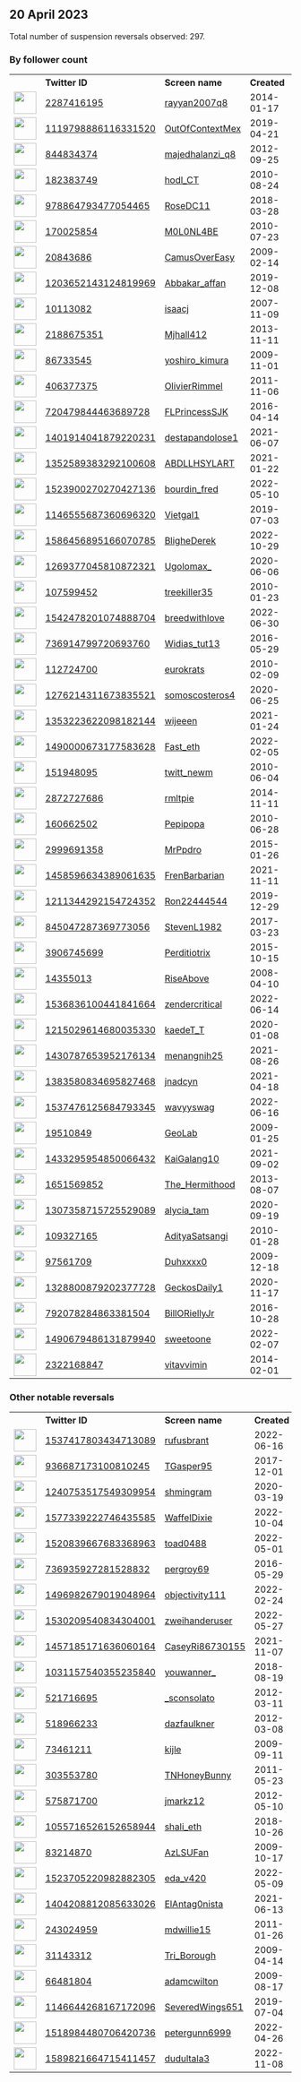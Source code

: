 
## 20 April 2023
Total number of suspension reversals observed: 297.

### By follower count
<table><tr><th></th><th align="left">Twitter ID</th><th align="left">Screen name</th>
<th align="left">Created</th><th align="left">Status</th><th align="left">Suspended</th><th align="left">Followers</th>
<tr><td><a href="https://pbs.twimg.com/profile_images/1625580112723730433/6wQwnnpP_normal.jpg"><img src="https://pbs.twimg.com/profile_images/1625580112723730433/6wQwnnpP_normal.jpg" width="40px" height="40px" align="center"/></a></td><td><a href="https://twitter.com/intent/user?user_id=2287416195">2287416195</a></td><td><a href="https://twitter.com/rayyan2007q8">rayyan2007q8</a></td><td>2014-01-17</td><td align="center"></td><td>2022-09-14</td><td>509387</td></tr>
<tr><td><a href="https://pbs.twimg.com/profile_images/1165375591576756224/oaHbWGfA_normal.jpg"><img src="https://pbs.twimg.com/profile_images/1165375591576756224/oaHbWGfA_normal.jpg" width="40px" height="40px" align="center"/></a></td><td><a href="https://twitter.com/intent/user?user_id=1119798886116331520">1119798886116331520</a></td><td><a href="https://twitter.com/OutOfContextMex">OutOfContextMex</a></td><td>2019-04-21</td><td align="center"></td><td>2023-04-08</td><td>498251</td></tr>
<tr><td><a href="https://pbs.twimg.com/profile_images/1640049139525320704/sQg1MMXT_normal.jpg"><img src="https://pbs.twimg.com/profile_images/1640049139525320704/sQg1MMXT_normal.jpg" width="40px" height="40px" align="center"/></a></td><td><a href="https://twitter.com/intent/user?user_id=844834374">844834374</a></td><td><a href="https://twitter.com/majedhalanzi_q8">majedhalanzi_q8</a></td><td>2012-09-25</td><td align="center"></td><td></td><td>95957</td></tr>
<tr><td><a href="https://pbs.twimg.com/profile_images/1652531602721845248/rLhvd9Hf_normal.jpg"><img src="https://pbs.twimg.com/profile_images/1652531602721845248/rLhvd9Hf_normal.jpg" width="40px" height="40px" align="center"/></a></td><td><a href="https://twitter.com/intent/user?user_id=182383749">182383749</a></td><td><a href="https://twitter.com/hodl_CT">hodl_CT</a></td><td>2010-08-24</td><td align="center"></td><td>2023-01-10</td><td>43849</td></tr>
<tr><td><a href="https://pbs.twimg.com/profile_images/1649273501864407040/22jLd2Id_normal.jpg"><img src="https://pbs.twimg.com/profile_images/1649273501864407040/22jLd2Id_normal.jpg" width="40px" height="40px" align="center"/></a></td><td><a href="https://twitter.com/intent/user?user_id=978864793477054465">978864793477054465</a></td><td><a href="https://twitter.com/RoseDC11">RoseDC11</a></td><td>2018-03-28</td><td align="center"></td><td></td><td>34059</td></tr>
<tr><td><a href="https://pbs.twimg.com/profile_images/1648821630586552320/hl_ltapF_normal.jpg"><img src="https://pbs.twimg.com/profile_images/1648821630586552320/hl_ltapF_normal.jpg" width="40px" height="40px" align="center"/></a></td><td><a href="https://twitter.com/intent/user?user_id=170025854">170025854</a></td><td><a href="https://twitter.com/M0L0NL4BE">M0L0NL4BE</a></td><td>2010-07-23</td><td align="center"></td><td></td><td>26499</td></tr>
<tr><td><a href="https://pbs.twimg.com/profile_images/1570239294941368320/RJwe3Md2_normal.jpg"><img src="https://pbs.twimg.com/profile_images/1570239294941368320/RJwe3Md2_normal.jpg" width="40px" height="40px" align="center"/></a></td><td><a href="https://twitter.com/intent/user?user_id=20843686">20843686</a></td><td><a href="https://twitter.com/CamusOverEasy">CamusOverEasy</a></td><td>2009-02-14</td><td align="center"></td><td>2023-03-01</td><td>20296</td></tr>
<tr><td><a href="https://pbs.twimg.com/profile_images/1590448704447827968/gl20oF1c_normal.jpg"><img src="https://pbs.twimg.com/profile_images/1590448704447827968/gl20oF1c_normal.jpg" width="40px" height="40px" align="center"/></a></td><td><a href="https://twitter.com/intent/user?user_id=1203652143124819969">1203652143124819969</a></td><td><a href="https://twitter.com/Abbakar_affan">Abbakar_affan</a></td><td>2019-12-08</td><td align="center"></td><td>2023-04-12</td><td>19877</td></tr>
<tr><td><a href="https://pbs.twimg.com/profile_images/1520889269161807873/kANC0-Qf_normal.jpg"><img src="https://pbs.twimg.com/profile_images/1520889269161807873/kANC0-Qf_normal.jpg" width="40px" height="40px" align="center"/></a></td><td><a href="https://twitter.com/intent/user?user_id=10113082">10113082</a></td><td><a href="https://twitter.com/isaacj">isaacj</a></td><td>2007-11-09</td><td align="center"></td><td>2022-06-07</td><td>18186</td></tr>
<tr><td><a href="https://pbs.twimg.com/profile_images/1653051169323769857/4goTZVKv_normal.jpg"><img src="https://pbs.twimg.com/profile_images/1653051169323769857/4goTZVKv_normal.jpg" width="40px" height="40px" align="center"/></a></td><td><a href="https://twitter.com/intent/user?user_id=2188675351">2188675351</a></td><td><a href="https://twitter.com/Mjhall412">Mjhall412</a></td><td>2013-11-11</td><td align="center"></td><td></td><td>15077</td></tr>
<tr><td><a href="https://pbs.twimg.com/profile_images/1430673310178627585/5pFzcxYu_normal.jpg"><img src="https://pbs.twimg.com/profile_images/1430673310178627585/5pFzcxYu_normal.jpg" width="40px" height="40px" align="center"/></a></td><td><a href="https://twitter.com/intent/user?user_id=86733545">86733545</a></td><td><a href="https://twitter.com/yoshiro_kimura">yoshiro_kimura</a></td><td>2009-11-01</td><td align="center"></td><td>2023-02-04</td><td>10771</td></tr>
<tr><td><a href="https://pbs.twimg.com/profile_images/1222886359821512708/WAIRCGq7_normal.jpg"><img src="https://pbs.twimg.com/profile_images/1222886359821512708/WAIRCGq7_normal.jpg" width="40px" height="40px" align="center"/></a></td><td><a href="https://twitter.com/intent/user?user_id=406377375">406377375</a></td><td><a href="https://twitter.com/OlivierRimmel">OlivierRimmel</a></td><td>2011-11-06</td><td align="center"></td><td></td><td>10532</td></tr>
<tr><td><a href="https://pbs.twimg.com/profile_images/1650560715499921415/zIaUwlKX_normal.jpg"><img src="https://pbs.twimg.com/profile_images/1650560715499921415/zIaUwlKX_normal.jpg" width="40px" height="40px" align="center"/></a></td><td><a href="https://twitter.com/intent/user?user_id=720479844463689728">720479844463689728</a></td><td><a href="https://twitter.com/FLPrincessSJK">FLPrincessSJK</a></td><td>2016-04-14</td><td align="center"></td><td></td><td>9645</td></tr>
<tr><td><a href="https://pbs.twimg.com/profile_images/1401961195268096004/02xyHnMg_normal.jpg"><img src="https://pbs.twimg.com/profile_images/1401961195268096004/02xyHnMg_normal.jpg" width="40px" height="40px" align="center"/></a></td><td><a href="https://twitter.com/intent/user?user_id=1401914041879220231">1401914041879220231</a></td><td><a href="https://twitter.com/destapandolose1">destapandolose1</a></td><td>2021-06-07</td><td align="center"></td><td></td><td>7910</td></tr>
<tr><td><a href="https://pbs.twimg.com/profile_images/1649907555479478272/n44AGzT7_normal.jpg"><img src="https://pbs.twimg.com/profile_images/1649907555479478272/n44AGzT7_normal.jpg" width="40px" height="40px" align="center"/></a></td><td><a href="https://twitter.com/intent/user?user_id=1352589383292100608">1352589383292100608</a></td><td><a href="https://twitter.com/ABDLLHSYLART">ABDLLHSYLART</a></td><td>2021-01-22</td><td align="center"></td><td>2023-02-17</td><td>7516</td></tr>
<tr><td><a href="https://pbs.twimg.com/profile_images/1523900900141678595/-cadp6Vy_normal.jpg"><img src="https://pbs.twimg.com/profile_images/1523900900141678595/-cadp6Vy_normal.jpg" width="40px" height="40px" align="center"/></a></td><td><a href="https://twitter.com/intent/user?user_id=1523900270270427136">1523900270270427136</a></td><td><a href="https://twitter.com/bourdin_fred">bourdin_fred</a></td><td>2022-05-10</td><td align="center"></td><td>2022-10-06</td><td>7071</td></tr>
<tr><td><a href="https://pbs.twimg.com/profile_images/1396733543917637633/9pwxcurq_normal.jpg"><img src="https://pbs.twimg.com/profile_images/1396733543917637633/9pwxcurq_normal.jpg" width="40px" height="40px" align="center"/></a></td><td><a href="https://twitter.com/intent/user?user_id=1146555687360696320">1146555687360696320</a></td><td><a href="https://twitter.com/Vietgal1">Vietgal1</a></td><td>2019-07-03</td><td align="center"></td><td>2022-04-15</td><td>6649</td></tr>
<tr><td><a href="https://pbs.twimg.com/profile_images/1614187165478535170/As20GV1__normal.jpg"><img src="https://pbs.twimg.com/profile_images/1614187165478535170/As20GV1__normal.jpg" width="40px" height="40px" align="center"/></a></td><td><a href="https://twitter.com/intent/user?user_id=1586456895166070785">1586456895166070785</a></td><td><a href="https://twitter.com/BligheDerek">BligheDerek</a></td><td>2022-10-29</td><td align="center"></td><td>2023-04-08</td><td>6209</td></tr>
<tr><td><a href="https://pbs.twimg.com/profile_images/1495679798428856322/BufQu_ze_normal.jpg"><img src="https://pbs.twimg.com/profile_images/1495679798428856322/BufQu_ze_normal.jpg" width="40px" height="40px" align="center"/></a></td><td><a href="https://twitter.com/intent/user?user_id=1269377045810872321">1269377045810872321</a></td><td><a href="https://twitter.com/Ugolomax_">Ugolomax_</a></td><td>2020-06-06</td><td align="center"></td><td>2023-03-09</td><td>5716</td></tr>
<tr><td><a href="https://pbs.twimg.com/profile_images/1494829566958911488/YnKNcKF0_normal.jpg"><img src="https://pbs.twimg.com/profile_images/1494829566958911488/YnKNcKF0_normal.jpg" width="40px" height="40px" align="center"/></a></td><td><a href="https://twitter.com/intent/user?user_id=107599452">107599452</a></td><td><a href="https://twitter.com/treekiller35">treekiller35</a></td><td>2010-01-23</td><td align="center"></td><td>2022-07-23</td><td>4652</td></tr>
<tr><td><a href="https://pbs.twimg.com/profile_images/1638511579414294528/ju36o7Xn_normal.jpg"><img src="https://pbs.twimg.com/profile_images/1638511579414294528/ju36o7Xn_normal.jpg" width="40px" height="40px" align="center"/></a></td><td><a href="https://twitter.com/intent/user?user_id=1542478201074888704">1542478201074888704</a></td><td><a href="https://twitter.com/breedwithlove">breedwithlove</a></td><td>2022-06-30</td><td align="center"></td><td>2023-02-08</td><td>4304</td></tr>
<tr><td><a href="https://pbs.twimg.com/profile_images/1612446442572091396/7MU0xqEQ_normal.jpg"><img src="https://pbs.twimg.com/profile_images/1612446442572091396/7MU0xqEQ_normal.jpg" width="40px" height="40px" align="center"/></a></td><td><a href="https://twitter.com/intent/user?user_id=736914799720693760">736914799720693760</a></td><td><a href="https://twitter.com/Widias_tut13">Widias_tut13</a></td><td>2016-05-29</td><td align="center">🔒</td><td>2023-01-29</td><td>3019</td></tr>
<tr><td><a href="https://pbs.twimg.com/profile_images/1460333012319707140/LzT2iCYp_normal.jpg"><img src="https://pbs.twimg.com/profile_images/1460333012319707140/LzT2iCYp_normal.jpg" width="40px" height="40px" align="center"/></a></td><td><a href="https://twitter.com/intent/user?user_id=112724700">112724700</a></td><td><a href="https://twitter.com/eurokrats">eurokrats</a></td><td>2010-02-09</td><td align="center"></td><td>2022-08-24</td><td>2869</td></tr>
<tr><td><a href="https://pbs.twimg.com/profile_images/1423099564727353346/tLs5yrul_normal.jpg"><img src="https://pbs.twimg.com/profile_images/1423099564727353346/tLs5yrul_normal.jpg" width="40px" height="40px" align="center"/></a></td><td><a href="https://twitter.com/intent/user?user_id=1276214311673835521">1276214311673835521</a></td><td><a href="https://twitter.com/somoscosteros4">somoscosteros4</a></td><td>2020-06-25</td><td align="center"></td><td></td><td>2837</td></tr>
<tr><td><a href="https://pbs.twimg.com/profile_images/1651286280842678272/F-24TjS4_normal.png"><img src="https://pbs.twimg.com/profile_images/1651286280842678272/F-24TjS4_normal.png" width="40px" height="40px" align="center"/></a></td><td><a href="https://twitter.com/intent/user?user_id=1353223622098182144">1353223622098182144</a></td><td><a href="https://twitter.com/wijeeen">wijeeen</a></td><td>2021-01-24</td><td align="center"></td><td>2022-12-22</td><td>2792</td></tr>
<tr><td><a href="https://pbs.twimg.com/profile_images/1650109404929294336/a2nSP45H_normal.jpg"><img src="https://pbs.twimg.com/profile_images/1650109404929294336/a2nSP45H_normal.jpg" width="40px" height="40px" align="center"/></a></td><td><a href="https://twitter.com/intent/user?user_id=1490000673177583628">1490000673177583628</a></td><td><a href="https://twitter.com/Fast_eth">Fast_eth</a></td><td>2022-02-05</td><td align="center"></td><td>2022-12-22</td><td>2543</td></tr>
<tr><td><a href="https://pbs.twimg.com/profile_images/1585070019091697664/oGoBBjDu_normal.png"><img src="https://pbs.twimg.com/profile_images/1585070019091697664/oGoBBjDu_normal.png" width="40px" height="40px" align="center"/></a></td><td><a href="https://twitter.com/intent/user?user_id=151948095">151948095</a></td><td><a href="https://twitter.com/twitt_newm">twitt_newm</a></td><td>2010-06-04</td><td align="center"></td><td>2023-04-06</td><td>2496</td></tr>
<tr><td><a href="https://pbs.twimg.com/profile_images/1364930088215728136/_dXugweN_normal.jpg"><img src="https://pbs.twimg.com/profile_images/1364930088215728136/_dXugweN_normal.jpg" width="40px" height="40px" align="center"/></a></td><td><a href="https://twitter.com/intent/user?user_id=2872727686">2872727686</a></td><td><a href="https://twitter.com/rmltpie">rmltpie</a></td><td>2014-11-11</td><td align="center"></td><td>2022-12-14</td><td>2306</td></tr>
<tr><td><a href="https://pbs.twimg.com/profile_images/872481771425759232/JwRSL5tu_normal.jpg"><img src="https://pbs.twimg.com/profile_images/872481771425759232/JwRSL5tu_normal.jpg" width="40px" height="40px" align="center"/></a></td><td><a href="https://twitter.com/intent/user?user_id=160662502">160662502</a></td><td><a href="https://twitter.com/Pepipopa">Pepipopa</a></td><td>2010-06-28</td><td align="center"></td><td></td><td>2280</td></tr>
<tr><td><a href="https://pbs.twimg.com/profile_images/1648466000428544002/0JZJ7E1R_normal.jpg"><img src="https://pbs.twimg.com/profile_images/1648466000428544002/0JZJ7E1R_normal.jpg" width="40px" height="40px" align="center"/></a></td><td><a href="https://twitter.com/intent/user?user_id=2999691358">2999691358</a></td><td><a href="https://twitter.com/MrPpdro">MrPpdro</a></td><td>2015-01-26</td><td align="center"></td><td>2022-03-03</td><td>2177</td></tr>
<tr><td><a href="https://pbs.twimg.com/profile_images/1507147839171932162/8_RGfCIr_normal.jpg"><img src="https://pbs.twimg.com/profile_images/1507147839171932162/8_RGfCIr_normal.jpg" width="40px" height="40px" align="center"/></a></td><td><a href="https://twitter.com/intent/user?user_id=1458596634389061635">1458596634389061635</a></td><td><a href="https://twitter.com/FrenBarbarian">FrenBarbarian</a></td><td>2021-11-11</td><td align="center"></td><td>2022-05-07</td><td>2144</td></tr>
<tr><td><a href="https://pbs.twimg.com/profile_images/1649060525823889414/KQljuvH1_normal.jpg"><img src="https://pbs.twimg.com/profile_images/1649060525823889414/KQljuvH1_normal.jpg" width="40px" height="40px" align="center"/></a></td><td><a href="https://twitter.com/intent/user?user_id=1211344292154724352">1211344292154724352</a></td><td><a href="https://twitter.com/Ron22444544">Ron22444544</a></td><td>2019-12-29</td><td align="center"></td><td>2022-06-28</td><td>2097</td></tr>
<tr><td><a href="https://pbs.twimg.com/profile_images/1649075397148155909/R6fV5uGV_normal.jpg"><img src="https://pbs.twimg.com/profile_images/1649075397148155909/R6fV5uGV_normal.jpg" width="40px" height="40px" align="center"/></a></td><td><a href="https://twitter.com/intent/user?user_id=845047287369773056">845047287369773056</a></td><td><a href="https://twitter.com/StevenL1982">StevenL1982</a></td><td>2017-03-23</td><td align="center"></td><td></td><td>1958</td></tr>
<tr><td><a href="https://pbs.twimg.com/profile_images/947343807930015744/eR7DZcZC_normal.jpg"><img src="https://pbs.twimg.com/profile_images/947343807930015744/eR7DZcZC_normal.jpg" width="40px" height="40px" align="center"/></a></td><td><a href="https://twitter.com/intent/user?user_id=3906745699">3906745699</a></td><td><a href="https://twitter.com/Perditiotrix">Perditiotrix</a></td><td>2015-10-15</td><td align="center">👋</td><td></td><td>1787</td></tr>
<tr><td><a href="https://pbs.twimg.com/profile_images/1647726053668929537/4dDQqoQ9_normal.jpg"><img src="https://pbs.twimg.com/profile_images/1647726053668929537/4dDQqoQ9_normal.jpg" width="40px" height="40px" align="center"/></a></td><td><a href="https://twitter.com/intent/user?user_id=14355013">14355013</a></td><td><a href="https://twitter.com/RiseAbove">RiseAbove</a></td><td>2008-04-10</td><td align="center"></td><td>2023-04-05</td><td>1756</td></tr>
<tr><td><a href="https://pbs.twimg.com/profile_images/1649316681813233664/skS5nZ85_normal.jpg"><img src="https://pbs.twimg.com/profile_images/1649316681813233664/skS5nZ85_normal.jpg" width="40px" height="40px" align="center"/></a></td><td><a href="https://twitter.com/intent/user?user_id=1536836100441841664">1536836100441841664</a></td><td><a href="https://twitter.com/zendercritical">zendercritical</a></td><td>2022-06-14</td><td align="center"></td><td>2022-11-30</td><td>1740</td></tr>
<tr><td><a href="https://pbs.twimg.com/profile_images/1647499274442387460/IJd6cOQz_normal.jpg"><img src="https://pbs.twimg.com/profile_images/1647499274442387460/IJd6cOQz_normal.jpg" width="40px" height="40px" align="center"/></a></td><td><a href="https://twitter.com/intent/user?user_id=1215029614680035330">1215029614680035330</a></td><td><a href="https://twitter.com/kaedeT_T">kaedeT_T</a></td><td>2020-01-08</td><td align="center"></td><td>2023-02-28</td><td>1705</td></tr>
<tr><td><a href="https://pbs.twimg.com/profile_images/1651437471207653376/0GFJ0zxl_normal.jpg"><img src="https://pbs.twimg.com/profile_images/1651437471207653376/0GFJ0zxl_normal.jpg" width="40px" height="40px" align="center"/></a></td><td><a href="https://twitter.com/intent/user?user_id=1430787653952176134">1430787653952176134</a></td><td><a href="https://twitter.com/menangnih25">menangnih25</a></td><td>2021-08-26</td><td align="center"></td><td>2023-02-12</td><td>1566</td></tr>
<tr><td><a href="https://pbs.twimg.com/profile_images/1650446296623226880/VNjsRva4_normal.jpg"><img src="https://pbs.twimg.com/profile_images/1650446296623226880/VNjsRva4_normal.jpg" width="40px" height="40px" align="center"/></a></td><td><a href="https://twitter.com/intent/user?user_id=1383580834695827468">1383580834695827468</a></td><td><a href="https://twitter.com/jnadcyn">jnadcyn</a></td><td>2021-04-18</td><td align="center">🔒</td><td>2022-10-30</td><td>1548</td></tr>
<tr><td><a href="https://pbs.twimg.com/profile_images/1652341352129019907/Mi4oj7cK_normal.jpg"><img src="https://pbs.twimg.com/profile_images/1652341352129019907/Mi4oj7cK_normal.jpg" width="40px" height="40px" align="center"/></a></td><td><a href="https://twitter.com/intent/user?user_id=1537476125684793345">1537476125684793345</a></td><td><a href="https://twitter.com/wavyyswag">wavyyswag</a></td><td>2022-06-16</td><td align="center"></td><td>2023-02-23</td><td>1472</td></tr>
<tr><td><a href="https://pbs.twimg.com/profile_images/1074113499112960005/5Ob8q2gp_normal.jpg"><img src="https://pbs.twimg.com/profile_images/1074113499112960005/5Ob8q2gp_normal.jpg" width="40px" height="40px" align="center"/></a></td><td><a href="https://twitter.com/intent/user?user_id=19510849">19510849</a></td><td><a href="https://twitter.com/GeoLab">GeoLab</a></td><td>2009-01-25</td><td align="center"></td><td></td><td>1460</td></tr>
<tr><td><a href="https://pbs.twimg.com/profile_images/1636427909492621314/7feyhqXB_normal.jpg"><img src="https://pbs.twimg.com/profile_images/1636427909492621314/7feyhqXB_normal.jpg" width="40px" height="40px" align="center"/></a></td><td><a href="https://twitter.com/intent/user?user_id=1433295954850066432">1433295954850066432</a></td><td><a href="https://twitter.com/KaiGalang10">KaiGalang10</a></td><td>2021-09-02</td><td align="center"></td><td>2023-03-25</td><td>1334</td></tr>
<tr><td><a href="https://pbs.twimg.com/profile_images/1588653584115171333/58YFqKYr_normal.jpg"><img src="https://pbs.twimg.com/profile_images/1588653584115171333/58YFqKYr_normal.jpg" width="40px" height="40px" align="center"/></a></td><td><a href="https://twitter.com/intent/user?user_id=1651569852">1651569852</a></td><td><a href="https://twitter.com/The_Hermithood">The_Hermithood</a></td><td>2013-08-07</td><td align="center">🔒</td><td>2022-12-29</td><td>1292</td></tr>
<tr><td><a href="https://pbs.twimg.com/profile_images/1646732728153567233/XgHRSgaQ_normal.png"><img src="https://pbs.twimg.com/profile_images/1646732728153567233/XgHRSgaQ_normal.png" width="40px" height="40px" align="center"/></a></td><td><a href="https://twitter.com/intent/user?user_id=1307358715725529089">1307358715725529089</a></td><td><a href="https://twitter.com/alycia_tam">alycia_tam</a></td><td>2020-09-19</td><td align="center">🚫</td><td>2023-02-04</td><td>1287</td></tr>
<tr><td><a href="https://pbs.twimg.com/profile_images/1648059225128730624/5whpEbhW_normal.jpg"><img src="https://pbs.twimg.com/profile_images/1648059225128730624/5whpEbhW_normal.jpg" width="40px" height="40px" align="center"/></a></td><td><a href="https://twitter.com/intent/user?user_id=109327165">109327165</a></td><td><a href="https://twitter.com/AdityaSatsangi">AdityaSatsangi</a></td><td>2010-01-28</td><td align="center"></td><td></td><td>1209</td></tr>
<tr><td><a href="https://pbs.twimg.com/profile_images/1648729992602238978/Vku8ynOG_normal.jpg"><img src="https://pbs.twimg.com/profile_images/1648729992602238978/Vku8ynOG_normal.jpg" width="40px" height="40px" align="center"/></a></td><td><a href="https://twitter.com/intent/user?user_id=97561709">97561709</a></td><td><a href="https://twitter.com/Duhxxxx0">Duhxxxx0</a></td><td>2009-12-18</td><td align="center">🔒</td><td>2023-04-09</td><td>1012</td></tr>
<tr><td><a href="https://pbs.twimg.com/profile_images/1395364300403920898/y49PvMpF_normal.jpg"><img src="https://pbs.twimg.com/profile_images/1395364300403920898/y49PvMpF_normal.jpg" width="40px" height="40px" align="center"/></a></td><td><a href="https://twitter.com/intent/user?user_id=1328800879202377728">1328800879202377728</a></td><td><a href="https://twitter.com/GeckosDaily1">GeckosDaily1</a></td><td>2020-11-17</td><td align="center"></td><td></td><td>1001</td></tr>
<tr><td><a href="https://pbs.twimg.com/profile_images/1646682902640377856/aUyiI_Fc_normal.jpg"><img src="https://pbs.twimg.com/profile_images/1646682902640377856/aUyiI_Fc_normal.jpg" width="40px" height="40px" align="center"/></a></td><td><a href="https://twitter.com/intent/user?user_id=792078284863381504">792078284863381504</a></td><td><a href="https://twitter.com/BillORiellyJr">BillORiellyJr</a></td><td>2016-10-28</td><td align="center"></td><td>2023-04-05</td><td>957</td></tr>
<tr><td><a href="https://pbs.twimg.com/profile_images/1608304037254041603/qoP03lk2_normal.jpg"><img src="https://pbs.twimg.com/profile_images/1608304037254041603/qoP03lk2_normal.jpg" width="40px" height="40px" align="center"/></a></td><td><a href="https://twitter.com/intent/user?user_id=1490679486131879940">1490679486131879940</a></td><td><a href="https://twitter.com/sweetoone">sweetoone</a></td><td>2022-02-07</td><td align="center"></td><td>2023-02-02</td><td>950</td></tr>
<tr><td><a href="https://pbs.twimg.com/profile_images/1652691911902392320/iyrjtuS2_normal.jpg"><img src="https://pbs.twimg.com/profile_images/1652691911902392320/iyrjtuS2_normal.jpg" width="40px" height="40px" align="center"/></a></td><td><a href="https://twitter.com/intent/user?user_id=2322168847">2322168847</a></td><td><a href="https://twitter.com/vitavvimin">vitavvimin</a></td><td>2014-02-01</td><td align="center"></td><td>2022-11-18</td><td>884</td></tr>
</table>

### Other notable reversals
<table><tr><th></th><th align="left">Twitter ID</th><th align="left">Screen name</th>
<th align="left">Created</th><th align="left">Status</th><th align="left">Suspended</th><th align="left">Followers</th>
<tr><td><a href="https://pbs.twimg.com/profile_images/1537424865204002816/PiWHMS5W_normal.jpg"><img src="https://pbs.twimg.com/profile_images/1537424865204002816/PiWHMS5W_normal.jpg" width="40px" height="40px" align="center"/></a></td><td><a href="https://twitter.com/intent/user?user_id=1537417803434713089">1537417803434713089</a></td><td><a href="https://twitter.com/rufusbrant">rufusbrant</a></td><td>2022-06-16</td><td align="center"></td><td>2022-12-22</td><td>112</td></tr>
<tr><td><a href="https://pbs.twimg.com/profile_images/1165808998089744385/ItlOs1QN_normal.jpg"><img src="https://pbs.twimg.com/profile_images/1165808998089744385/ItlOs1QN_normal.jpg" width="40px" height="40px" align="center"/></a></td><td><a href="https://twitter.com/intent/user?user_id=936687173100810245">936687173100810245</a></td><td><a href="https://twitter.com/TGasper95">TGasper95</a></td><td>2017-12-01</td><td align="center"></td><td>2023-04-16</td><td>639</td></tr>
<tr><td><a href="https://pbs.twimg.com/profile_images/1240767919673540608/VhD1C5FK_normal.jpg"><img src="https://pbs.twimg.com/profile_images/1240767919673540608/VhD1C5FK_normal.jpg" width="40px" height="40px" align="center"/></a></td><td><a href="https://twitter.com/intent/user?user_id=1240753517549309954">1240753517549309954</a></td><td><a href="https://twitter.com/shmingram">shmingram</a></td><td>2020-03-19</td><td align="center">🔒</td><td>2023-04-12</td><td>41</td></tr>
<tr><td><a href="https://pbs.twimg.com/profile_images/1602446310438830080/GAcoOAYk_normal.jpg"><img src="https://pbs.twimg.com/profile_images/1602446310438830080/GAcoOAYk_normal.jpg" width="40px" height="40px" align="center"/></a></td><td><a href="https://twitter.com/intent/user?user_id=1577339222746435585">1577339222746435585</a></td><td><a href="https://twitter.com/WaffelDixie">WaffelDixie</a></td><td>2022-10-04</td><td align="center"></td><td>2023-04-12</td><td>235</td></tr>
<tr><td><a href="https://pbs.twimg.com/profile_images/1520840050531053571/fzo649uH_normal.jpg"><img src="https://pbs.twimg.com/profile_images/1520840050531053571/fzo649uH_normal.jpg" width="40px" height="40px" align="center"/></a></td><td><a href="https://twitter.com/intent/user?user_id=1520839667683368963">1520839667683368963</a></td><td><a href="https://twitter.com/toad0488">toad0488</a></td><td>2022-05-01</td><td align="center"></td><td>2023-04-12</td><td>133</td></tr>
<tr><td><a href="https://pbs.twimg.com/profile_images/1572885419703914496/qco1cHMk_normal.jpg"><img src="https://pbs.twimg.com/profile_images/1572885419703914496/qco1cHMk_normal.jpg" width="40px" height="40px" align="center"/></a></td><td><a href="https://twitter.com/intent/user?user_id=736935927281528832">736935927281528832</a></td><td><a href="https://twitter.com/pergroy69">pergroy69</a></td><td>2016-05-29</td><td align="center"></td><td>2022-10-30</td><td>79</td></tr>
<tr><td><a href="https://pbs.twimg.com/profile_images/1608871373392191488/YSzYNMdr_normal.jpg"><img src="https://pbs.twimg.com/profile_images/1608871373392191488/YSzYNMdr_normal.jpg" width="40px" height="40px" align="center"/></a></td><td><a href="https://twitter.com/intent/user?user_id=1496982679019048964">1496982679019048964</a></td><td><a href="https://twitter.com/objectivity111">objectivity111</a></td><td>2022-02-24</td><td align="center"></td><td>2023-01-01</td><td>107</td></tr>
<tr><td><a href="https://pbs.twimg.com/profile_images/1593178190540832771/XYrhwJgs_normal.jpg"><img src="https://pbs.twimg.com/profile_images/1593178190540832771/XYrhwJgs_normal.jpg" width="40px" height="40px" align="center"/></a></td><td><a href="https://twitter.com/intent/user?user_id=1530209540834304001">1530209540834304001</a></td><td><a href="https://twitter.com/zweihanderuser">zweihanderuser</a></td><td>2022-05-27</td><td align="center"></td><td>2023-01-05</td><td>138</td></tr>
<tr><td><a href="https://pbs.twimg.com/profile_images/1554975484512833537/EmTtAn1M_normal.jpg"><img src="https://pbs.twimg.com/profile_images/1554975484512833537/EmTtAn1M_normal.jpg" width="40px" height="40px" align="center"/></a></td><td><a href="https://twitter.com/intent/user?user_id=1457185171636060164">1457185171636060164</a></td><td><a href="https://twitter.com/CaseyRi86730155">CaseyRi86730155</a></td><td>2021-11-07</td><td align="center"></td><td>2022-12-17</td><td>699</td></tr>
<tr><td><a href="https://pbs.twimg.com/profile_images/1649008653087789056/iJz8WLhR_normal.jpg"><img src="https://pbs.twimg.com/profile_images/1649008653087789056/iJz8WLhR_normal.jpg" width="40px" height="40px" align="center"/></a></td><td><a href="https://twitter.com/intent/user?user_id=1031157540355235840">1031157540355235840</a></td><td><a href="https://twitter.com/youwanner_">youwanner_</a></td><td>2018-08-19</td><td align="center"></td><td>2023-04-08</td><td>14</td></tr>
<tr><td><a href="https://pbs.twimg.com/profile_images/1533819674617593856/empfw0aR_normal.jpg"><img src="https://pbs.twimg.com/profile_images/1533819674617593856/empfw0aR_normal.jpg" width="40px" height="40px" align="center"/></a></td><td><a href="https://twitter.com/intent/user?user_id=521716695">521716695</a></td><td><a href="https://twitter.com/_sconsolato">_sconsolato</a></td><td>2012-03-11</td><td align="center"></td><td>2022-11-25</td><td>725</td></tr>
<tr><td><a href="https://pbs.twimg.com/profile_images/1542388896713023489/4RQAQ9fK_normal.jpg"><img src="https://pbs.twimg.com/profile_images/1542388896713023489/4RQAQ9fK_normal.jpg" width="40px" height="40px" align="center"/></a></td><td><a href="https://twitter.com/intent/user?user_id=518966233">518966233</a></td><td><a href="https://twitter.com/dazfaulkner">dazfaulkner</a></td><td>2012-03-08</td><td align="center"></td><td>2022-12-28</td><td>403</td></tr>
<tr><td><a href="https://pbs.twimg.com/profile_images/1297667328/190567_143460785720561_100001699224739_246869_2296816_n_normal.jpg"><img src="https://pbs.twimg.com/profile_images/1297667328/190567_143460785720561_100001699224739_246869_2296816_n_normal.jpg" width="40px" height="40px" align="center"/></a></td><td><a href="https://twitter.com/intent/user?user_id=73461211">73461211</a></td><td><a href="https://twitter.com/kijle">kijle</a></td><td>2009-09-11</td><td align="center"></td><td>2023-04-08</td><td>364</td></tr>
<tr><td><a href="https://pbs.twimg.com/profile_images/1572797334253101056/tVRC_bU4_normal.jpg"><img src="https://pbs.twimg.com/profile_images/1572797334253101056/tVRC_bU4_normal.jpg" width="40px" height="40px" align="center"/></a></td><td><a href="https://twitter.com/intent/user?user_id=303553780">303553780</a></td><td><a href="https://twitter.com/TNHoneyBunny">TNHoneyBunny</a></td><td>2011-05-23</td><td align="center"></td><td>2023-04-11</td><td>134</td></tr>
<tr><td><a href="https://pbs.twimg.com/profile_images/1643651255875829762/b6u_ytQd_normal.jpg"><img src="https://pbs.twimg.com/profile_images/1643651255875829762/b6u_ytQd_normal.jpg" width="40px" height="40px" align="center"/></a></td><td><a href="https://twitter.com/intent/user?user_id=575871700">575871700</a></td><td><a href="https://twitter.com/jmarkz12">jmarkz12</a></td><td>2012-05-10</td><td align="center"></td><td>2023-04-07</td><td>8</td></tr>
<tr><td><a href="https://pbs.twimg.com/profile_images/1532025771459346432/U3t4kdn__normal.jpg"><img src="https://pbs.twimg.com/profile_images/1532025771459346432/U3t4kdn__normal.jpg" width="40px" height="40px" align="center"/></a></td><td><a href="https://twitter.com/intent/user?user_id=1055716526152658944">1055716526152658944</a></td><td><a href="https://twitter.com/shali_eth">shali_eth</a></td><td>2018-10-26</td><td align="center"></td><td>2023-04-01</td><td>87</td></tr>
<tr><td><a href="https://pbs.twimg.com/profile_images/1648098932755447812/zWrR35xw_normal.jpg"><img src="https://pbs.twimg.com/profile_images/1648098932755447812/zWrR35xw_normal.jpg" width="40px" height="40px" align="center"/></a></td><td><a href="https://twitter.com/intent/user?user_id=83214870">83214870</a></td><td><a href="https://twitter.com/AzLSUFan">AzLSUFan</a></td><td>2009-10-17</td><td align="center"></td><td>2023-04-08</td><td>6</td></tr>
<tr><td><a href="https://pbs.twimg.com/profile_images/1523710057459953664/uFfFCxR5_normal.jpg"><img src="https://pbs.twimg.com/profile_images/1523710057459953664/uFfFCxR5_normal.jpg" width="40px" height="40px" align="center"/></a></td><td><a href="https://twitter.com/intent/user?user_id=1523705220982882305">1523705220982882305</a></td><td><a href="https://twitter.com/eda_v420">eda_v420</a></td><td>2022-05-09</td><td align="center"></td><td>2023-04-07</td><td>23</td></tr>
<tr><td><a href="https://pbs.twimg.com/profile_images/1566620748956958720/8WL4gHtJ_normal.jpg"><img src="https://pbs.twimg.com/profile_images/1566620748956958720/8WL4gHtJ_normal.jpg" width="40px" height="40px" align="center"/></a></td><td><a href="https://twitter.com/intent/user?user_id=1404208812085633026">1404208812085633026</a></td><td><a href="https://twitter.com/ElAntag0nista">ElAntag0nista</a></td><td>2021-06-13</td><td align="center"></td><td>2023-04-17</td><td>268</td></tr>
<tr><td><a href="https://pbs.twimg.com/profile_images/1642940655008727058/d8FcDcs8_normal.jpg"><img src="https://pbs.twimg.com/profile_images/1642940655008727058/d8FcDcs8_normal.jpg" width="40px" height="40px" align="center"/></a></td><td><a href="https://twitter.com/intent/user?user_id=243024959">243024959</a></td><td><a href="https://twitter.com/mdwillie15">mdwillie15</a></td><td>2011-01-26</td><td align="center">🔒</td><td>2023-04-09</td><td>42</td></tr>
<tr><td><a href="https://pbs.twimg.com/profile_images/137482543/borat_normal.jpg"><img src="https://pbs.twimg.com/profile_images/137482543/borat_normal.jpg" width="40px" height="40px" align="center"/></a></td><td><a href="https://twitter.com/intent/user?user_id=31143312">31143312</a></td><td><a href="https://twitter.com/Tri_Borough">Tri_Borough</a></td><td>2009-04-14</td><td align="center"></td><td>2023-04-03</td><td>87</td></tr>
<tr><td><a href="https://pbs.twimg.com/profile_images/1648466500704153600/QClwXklV_normal.jpg"><img src="https://pbs.twimg.com/profile_images/1648466500704153600/QClwXklV_normal.jpg" width="40px" height="40px" align="center"/></a></td><td><a href="https://twitter.com/intent/user?user_id=66481804">66481804</a></td><td><a href="https://twitter.com/adamcwilton">adamcwilton</a></td><td>2009-08-17</td><td align="center"></td><td>2023-04-10</td><td>33</td></tr>
<tr><td><a href="https://pbs.twimg.com/profile_images/1551429574159892480/c7GToUTo_normal.jpg"><img src="https://pbs.twimg.com/profile_images/1551429574159892480/c7GToUTo_normal.jpg" width="40px" height="40px" align="center"/></a></td><td><a href="https://twitter.com/intent/user?user_id=1146644268167172096">1146644268167172096</a></td><td><a href="https://twitter.com/SeveredWings651">SeveredWings651</a></td><td>2019-07-04</td><td align="center"></td><td>2023-04-07</td><td>4</td></tr>
<tr><td><a href="https://pbs.twimg.com/profile_images/1522042208714735616/ICUg9yIQ_normal.jpg"><img src="https://pbs.twimg.com/profile_images/1522042208714735616/ICUg9yIQ_normal.jpg" width="40px" height="40px" align="center"/></a></td><td><a href="https://twitter.com/intent/user?user_id=1518984480706420736">1518984480706420736</a></td><td><a href="https://twitter.com/petergunn6999">petergunn6999</a></td><td>2022-04-26</td><td align="center"></td><td>2022-10-19</td><td>783</td></tr>
<tr><td><a href="https://pbs.twimg.com/profile_images/1589821942378336256/xa4jPw_4_normal.jpg"><img src="https://pbs.twimg.com/profile_images/1589821942378336256/xa4jPw_4_normal.jpg" width="40px" height="40px" align="center"/></a></td><td><a href="https://twitter.com/intent/user?user_id=1589821664715411457">1589821664715411457</a></td><td><a href="https://twitter.com/dudultala3">dudultala3</a></td><td>2022-11-08</td><td align="center"></td><td>2023-04-20</td><td>30</td></tr>
</table>
